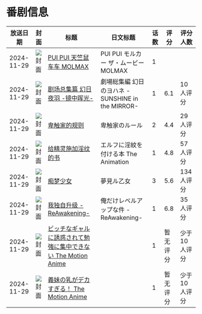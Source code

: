 # 番剧信息

|放送日期|封面|标题|日文标题|话数|评分|评分人数|
|---|---|---|---|---|---|---|
|2024-11-29|![封面](https://lain.bgm.tv/pic/cover/c/77/ea/476683_LGNWU.jpg)|[PUI PUI 天竺鼠车车 MOLMAX](https://bangumi.tv/subject/476683)|PUI PUI モルカー ザ・ムービー MOLMAX|1|||
|2024-11-29|![封面](https://lain.bgm.tv/pic/cover/c/e1/e1/501937_t31bY.jpg)|[剧场总集篇 幻日夜羽 -镜中晖光-](https://bangumi.tv/subject/501937)|劇場総集編 幻日のヨハネ -SUNSHINE in the MIRROR-|1|6.1|10人评分|
|2024-11-29|![封面](https://bangumi.tv/img/no_icon_subject.png)|[卑触家的规则](https://bangumi.tv/subject/509230)|卑触家のルール|2|4.4|29人评分|
|2024-11-29|![封面](https://bangumi.tv/img/no_icon_subject.png)|[给精灵施加淫纹的书](https://bangumi.tv/subject/510507)|エルフに淫紋を付ける本 The Animation|1|4.8|57人评分|
|2024-11-29|![封面](https://bangumi.tv/img/no_icon_subject.png)|[痴梦少女](https://bangumi.tv/subject/512768)|夢見ル乙女|3|5.6|134人评分|
|2024-11-29|![封面](https://lain.bgm.tv/pic/cover/c/50/64/513314_XG0Y4.jpg)|[我独自升级 -ReAwakening-](https://bangumi.tv/subject/513314)|俺だけレベルアップな件 -ReAwakening-|1|6.8|35人评分|
|2024-11-29|![封面](https://bangumi.tv/img/no_icon_subject.png)|[ビッチなギャルに誘惑されて勉強に集中できない The Motion Anime](https://bangumi.tv/subject/521662)||1|暂无评分|少于10人评分|
|2024-11-29|![封面](https://bangumi.tv/img/no_icon_subject.png)|[義妹の乳がデカすぎる！ The Motion Anime](https://bangumi.tv/subject/531881)||1|暂无评分|少于10人评分|
